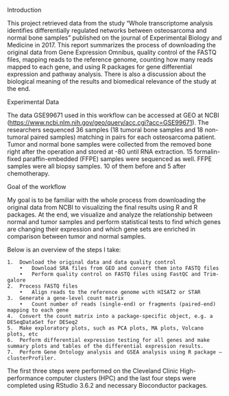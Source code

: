 Introduction

This project retrieved data from the study “Whole transcriptome analysis identifies differentially regulated networks between osteosarcoma and normal bone samples” published on the journal of Experimental Biology and Medicine in 2017. This report summarizes the process of downloading the original data from Gene Expression Omnibus, quality control of the FASTQ files, mapping reads to the reference genome, counting how many reads mapped to each gene, and using R packages for gene differential expression and pathway analysis. There is also a discussion about the biological meaning of the results and biomedical relevance of the study at the end.

Experimental Data

The data GSE99671 used in this workflow can be accessed at GEO at NCBI (https://www.ncbi.nlm.nih.gov/geo/query/acc.cgi?acc=GSE99671). The researchers sequenced 36 samples (18 tumoral bone samples and 18 non-tumoral paired samples) matching in pairs for each osteosarcoma patient. Tumor and normal bone samples were collected from the removed bone right after the operation and stored at -80 until RNA extraction. 15 formalin-fixed paraffin-embedded (FFPE) samples were sequenced as well. FFPE samples were all biopsy samples. 10 of them before and 5 after chemotherapy. 

Goal of the workflow

My goal is to be familiar with the whole process from downloading the original data from NCBI to visualizing the final results using R and R packages. At the end, we visualize and analyze the relationship between normal and tumor samples and perform statistical tests to find which genes are changing their expression and which gene sets are enriched in comparison between tumor and normal samples.  

Below is an overview of the steps I take: 
	
	1.	Download the original data and data quality control
		•	Download SRA files from GEO and convert them into FASTQ files
		•	Perform quality control on FASTQ files using FastQC and Trim-galore
	2.	Process FASTQ files
		•	Align reads to the reference genome with HISAT2 or STAR
	3.	Generate a gene-level count matrix
		•	Count number of reads (single-end) or fragments (paired-end) mapping to each gene
	4.	Convert the count matrix into a package-specific object, e.g. a DESeqDataSet for DESeq2 
	5.	Make exploratory plots, such as PCA plots, MA plots, Volcano plots, etc
	6.	Perform differential expression testing for all genes and make summary plots and tables of the differential expression results.
	7.	Perform Gene Ontology analysis and GSEA analysis using R package – clusterProfiler.

The first three steps were performed on the Cleveland Clinic High-performance computer clusters (HPC) and the last four steps were 		completed using RStudio 3.6.2 and necessary Bioconductor packages.
